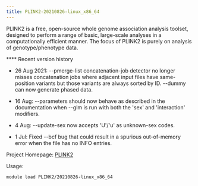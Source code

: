 ```yaml
---
title: PLINK2-20210826-linux_x86_64
---
```

PLINK2 is a free, open-source whole genome association analysis toolset, designed to
 perform a range of basic, large-scale analyses in a computationally efficient manner.
 The focus of PLINK2 is purely on analysis of genotype/phenotype data.

**** Recent version history

- 26 Aug 2021: --pmerge-list concatenation-job detector no longer misses concatenation jobs where adjacent input files have same-position variants but those variants are always sorted by ID. --dummy can now generate phased data.

- 16 Aug: --parameters should now behave as described in the documentation when --glm is run with both the 'sex' and 'interaction' modifiers.

- 4 Aug: --update-sex now accepts 'U'/'u' as unknown-sex codes.

- 1 Jul: Fixed --bcf bug that could result in a spurious out-of-memory error when the file has no INFO entries.

Project Homepage: [PLINK2](https://www.cog-genomics.org/plink/2.0)

Usage:
```
module load PLINK2/20210826-linux_x86_64
```

